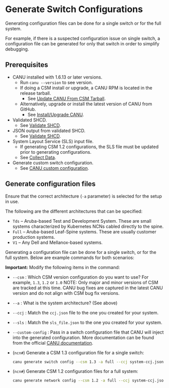 # Generate Switch Configurations

Generating configuration files can be done for a single switch or for the full system.

For example, if there is a suspected configuration issue on single switch, a configuration file can be generated for only that switch in order to simplify debugging.

## Prerequisites

* CANU installed with 1.6.13 or later versions.
  * Run `canu --version` to see version.
  * If doing a CSM install or upgrade, a CANU RPM is located in the release tarball.
    * See [Update CANU From CSM Tarball](canu/update_canu_from_csm_tarball.md).
  * Alternatively, upgrade or install the latest version of CANU from GitHub.
    * See [Install/Upgrade CANU](canu_install_update.md).
* Validated SHCD.
  * See [Validate SHCD](validate_shcd.md).
* JSON output from validated SHCD.
  * See [Validate SHCD](validate_shcd.md).
* System Layout Service (SLS) input file.
  * If generating CSM 1.2 configurations, the SLS file must be updated prior to generating configurations.
  * See [Collect Data](collect_data.md).
* Generate custom switch configuration.
  * See [CANU custom configuration](https://github.com/Cray-HPE/canu/blob/main/docs/network_configuration_and_upgrade/custom_config.md).

## Generate configuration files

Ensure that the correct architecture (`-a` parameter) is selected for the setup in use.

The following are the different architectures that can be specified:

* `Tds` – Aruba-based Test and Development System. These are small systems characterized by Kubernetes NCNs cabled directly to the spine.
* `Full` – Aruba-based Leaf-Spine systems. These are usually customer production systems.
* `V1` – Any Dell and Mellanox-based systems.

Generating a configuration file can be done for a single switch, or for the full system. Below are example commands for both scenarios:

**Important:** Modify the following items in the command:

* `--csm` : Which CSM version configuration do you want to use? For example, `1.3`, `1.2` or `1.0`
NOTE: Only major and minor versions of CSM are tracked at this time. CANU bug fixes are captured in the latest CANU version and do not align with CSM bug fix versions.
* `--a`   : What is the system architecture? (See above)
* `--ccj` : Match the `ccj.json` file to the one you created for your system.
* `--sls` : Match the `sls_file.json` to the one you created for your system.
* `--custom-config` : Pass in a switch configuration file that CANU will inject into the generated configuration. More documentation can be found from the official [CANU documentation](https://github.com/Cray-HPE/canu/blob/main/docs/network_configuration_and_upgrade/custom_config.md).

* (`ncn#`) Generate a CSM 1.3 configuration file for a single switch:

    ```bash
    canu generate switch config --csm 1.3 -a full --ccj system-ccj.json  --sls-file sls_file.json --name sw-spine-001
    ```

* (`ncn#`) Generate CSM 1.2 configuration files for a full system:

    ```bash
    canu generate network config --csm 1.2 -a full --ccj system-ccj.json  --sls-file sls_file.json --custom-config system-custom-config.yaml --folder generated
    ```

